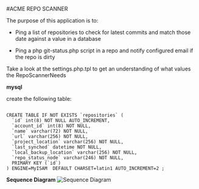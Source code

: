 #ACME REPO SCANNER

The purpose of this application is to: 

 * Ping a list of repositories to check for latest commits and match those date against a value in a database

 * Ping a php git-status.php script in a repo and notify configured email if the repo is dirty

Take a look at the settings.php.tpl to get an understanding of what values the RepoScannerNeeds

**mysql**

create the following table:

``` 

CREATE TABLE IF NOT EXISTS `repositories` (
  `id` int(8) NOT NULL AUTO_INCREMENT,
  `account_id` int(8) NOT NULL,
  `name` varchar(72) NOT NULL,
  `url` varchar(256) NOT NULL,
  `project_location` varchar(256) NOT NULL,
  `last_synched` datetime NOT NULL,
  `local_backup_location` varchar(256) NOT NULL,
  `repo_status_node` varchar(246) NOT NULL,
  PRIMARY KEY (`id`)
) ENGINE=MyISAM  DEFAULT CHARSET=latin1 AUTO_INCREMENT=2 ;

```

**Sequence Diagram**
![Sequence Diagram](https://raw.github.com/zmijevik/AcmeRepoScanner/master/sd.png)
